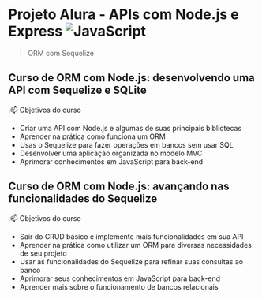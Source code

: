 # Projeto Alura - APIs com Node.js e Express ![JavaScript](https://img.shields.io/badge/-JavaScript-333333?style=flat&logo=javascript)
> ORM com Sequelize


## Curso de ORM com Node.js: desenvolvendo uma API com Sequelize e SQLite
.📫 Objetivos do curso
- Criar uma API com Node.js e algumas de suas principais bibliotecas
- Aprender na prática como funciona um ORM
- Usas o Sequelize para fazer operações em bancos sem usar SQL
- Desenvolver uma aplicação organizada no modelo MVC
- Aprimorar conhecimentos em JavaScript para back-end



## Curso de ORM com Node.js: avançando nas funcionalidades do Sequelize
.📫 Objetivos do curso
- Sair do CRUD básico e implemente mais funcionalidades em sua API
- Aprender na prática como utilizar um ORM para diversas necessidades de seu projeto
- Usar as funcionalidades do Sequelize para refinar suas consultas ao banco
- Aprimorar seus conhecimentos em JavaScript para back-end
- Aprender mais sobre o funcionamento de bancos relacionais




